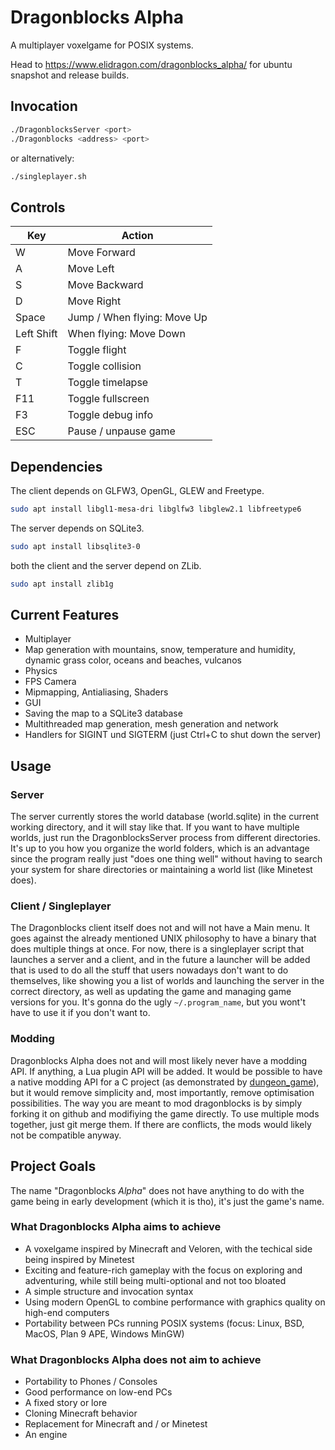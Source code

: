 # Dragonblocks Alpha

A multiplayer voxelgame for POSIX systems.

Head to <https://www.elidragon.com/dragonblocks_alpha/> for ubuntu snapshot and release builds.

## Invocation

```bash
./DragonblocksServer <port>
./Dragonblocks <address> <port>
```

or alternatively:

```bash
./singleplayer.sh
```

## Controls

| Key | Action |
|-|-|
| W | Move Forward |
| A | Move Left |
| S | Move Backward |
| D | Move Right |
| Space | Jump / When flying: Move Up |
| Left Shift | When flying: Move Down |
| F | Toggle flight |
| C | Toggle collision |
| T | Toggle timelapse |
| F11 | Toggle fullscreen |
| F3 | Toggle debug info |
| ESC | Pause / unpause game |

## Dependencies

The client depends on GLFW3, OpenGL, GLEW and Freetype.

```bash
sudo apt install libgl1-mesa-dri libglfw3 libglew2.1 libfreetype6
```

The server depends on SQLite3.

```bash
sudo apt install libsqlite3-0
```

both the client and the server depend on ZLib.

```bash
sudo apt install zlib1g
```

## Current Features
- Multiplayer
- Map generation with mountains, snow, temperature and humidity, dynamic grass color, oceans and beaches, vulcanos
- Physics
- FPS Camera
- Mipmapping, Antialiasing, Shaders
- GUI
- Saving the map to a SQLite3 database
- Multithreaded map generation, mesh generation and network
- Handlers for SIGINT und SIGTERM (just Ctrl+C to shut down the server)

## Usage

### Server
The server currently stores the world database (world.sqlite) in the current working directory, and it will stay like that.
If you want to have multiple worlds, just run the DragonblocksServer process from different directories.
It's up to you how you organize the world folders, which is an advantage since the program really just "does one thing well"
without having to search your system for share directories or maintaining a world list (like Minetest does).

### Client / Singleplayer
The Dragonblocks client itself does not and will not have a Main menu. It goes against the already mentioned UNIX philosophy to have a binary
that does multiple things at once. For now, there is a singleplayer script that launches a server and a client, and in the future a launcher
will be added that is used to do all the stuff that users nowadays don't want to do themselves, like showing you a list of worlds and launching the
server in the correct directory, as well as updating the game and managing game versions for you. It's gonna do the ugly `~/.program_name`, but you
wont't have to use it if you don't want to.

### Modding
Dragonblocks Alpha does not and will most likely never have a modding API. If anything, a Lua plugin API will be added.
It would be possible to have a native modding API for a C project (as demonstrated by [dungeon_game](https://github.com/EliasFleckenstein03/dungeon_game)),
but it would remove simplicity and, most importantly, remove optimisation possibilities.
The way you are meant to mod dragonblocks is by simply forking it on github and modifiying the game directly. To use multiple mods together, just git merge them.
If there are conflicts, the mods would likely not be compatible anyway.

## Project Goals
The name "Dragonblocks _Alpha_" does not have anything to do with the game being in early development (which it is tho), it's just the game's name.

### What Dragonblocks Alpha aims to achieve
- A voxelgame inspired by Minecraft and Veloren, with the techical side being inspired by Minetest
- Exciting and feature-rich gameplay with the focus on exploring and adventuring, while still being multi-optional and not too bloated
- A simple structure and invocation syntax
- Using modern OpenGL to combine performance with graphics quality on high-end computers
- Portability between PCs running POSIX systems (focus: Linux, BSD, MacOS, Plan 9 APE, Windows MinGW)

### What Dragonblocks Alpha does not aim to achieve
- Portability to Phones / Consoles
- Good performance on low-end PCs
- A fixed story or lore
- Cloning Minecraft behavior
- Replacement for Minecraft and / or Minetest
- An engine
